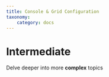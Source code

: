 ```yaml
---
title: Console & Grid Configuration
taxonomy:
    category: docs
---
```




# Intermediate

Delve deeper into more **complex** topics
